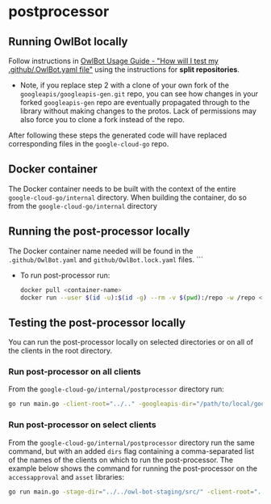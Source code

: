 # postprocessor

## Running OwlBot locally
Follow instructions in [OwlBot Usage Guide - "How will I test my .github/.OwlBot.yaml file"](https://g3doc.corp.google.com/company/teams/cloud-client-libraries/team/automation/docs/owlbot-usage-guide.md?cl=head#how-will-i-test-my-githubowlbotyaml-file) using the instructions for **split repositories**.
  - Note, if you replace step 2 with a clone of your own fork of the `googleapis/googleapis-gen.git` repo, you can see how changes in your forked `googleapis-gen` repo are eventually propagated through to the library without making changes to the protos. Lack of permissions may also force you to clone a fork instead of the repo.

After following these steps the generated code will have replaced corresponding files in the `google-cloud-go` repo.

## Docker container
The Docker container needs to be built with the context of the entire `google-cloud-go/internal` directory. When building the container, do so from the `google-cloud-go/internal` directory

## Running the post-processor locally
The Docker container name needed will be found in the `.github/OwlBot.yaml` and `github/OwlBot.lock.yaml` files.
    ```
- To run post-processor run:
    ```sh
    docker pull <container-name>
    docker run --user $(id -u):$(id -g) --rm -v $(pwd):/repo -w /repo <container-name>
    ```

## Testing the post-processor locally
You can run the post-processor locally on selected directories or on all of the clients in the root directory.

### Run post-processor on all clients
From the `google-cloud-go/internal/postprocessor` directory run: 
```sh
go run main.go -client-root="../.." -googleapis-dir="/path/to/local/googleapis"
```
### Run post-processor on select clients
From the `google-cloud-go/internal/postprocessor` directory run the same command, but with an added `dirs` flag containing a comma-separated list of the names of the clients on which to run the post-processor. The example below shows the command for running the post-processor on the `accessapproval` and `asset` libraries:
```sh
go run main.go -stage-dir="../../owl-bot-staging/src/" -client-root="../.." -googleapis-dir="/path/to/local/googleapis" -dirs="accessapproval,asset"
```
